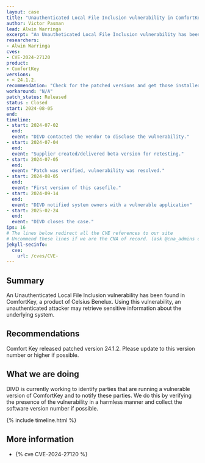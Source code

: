 ```yaml
---
layout: case
title: "Unauthenticated Local File Inclusion vulnerability in ComfortKey"
author: Victor Pasman
lead: Alwin Warringa
excerpt: "An Unautheticated Local File Inclusion vulnerability has been found in ComfortKey, a product of Celsius Benelux. Using this vulnerability, an unauthenticated attacker may retrieve sensitive information about the underlying system."
researchers:
- Alwin Warringa
cves:
- CVE-2024-27120
product:
- ComfortKey
versions:
- < 24.1.2. 
recommendation: "Check for the patched versions and get those installed"
workaround: "N/A"
patch_status: Released
status : Closed
start: 2024-08-05
end:
timeline:
- start: 2024-07-02
  end:
  event: "DIVD contacted the vendor to disclose the vulnerability."
- start: 2024-07-04
  end:
  event: "Supplier created/delivered beta version for retesting."
- start: 2024-07-05
  end:
  event: "Patch was verified, vulnerability was resolved."
- start: 2024-08-05
  end:
  event: "First version of this casefile."
- start: 2024-09-14
  end:
  event: "DIVD notified system owners with a vulnerable application"
- start: 2025-02-24
  end:
  event: "DIVD closes the case."
ips: 16
# The lines below redirect all the CVE references to our site
# Uncommend these lines if we are the CNA of record. (ask @cna_admins on Slack if you don't know)
jekyll-secinfo:
  cve:
    url: /cves/CVE-
---
```


## Summary
An Unauthenticated Local File Inclusion vulnerability has been found in ComfortKey, a product of Celsius Benelux. Using this vulnerability, an unauthenticated attacker may retrieve sensitive information about the underlying system.

## Recommendations
Comfort Key released patched version 24.1.2. Please update to this version number or higher if possible.


## What we are doing
DIVD is currently working to identify parties that are running a vulnerable version of ComfortKey and to notify these parties. We do this by verifying the presence of the vulnerability in a harmless manner and collect the software version number if possible.

{% include timeline.html %}

## More information
* {% cve CVE-2024-27120 %}
